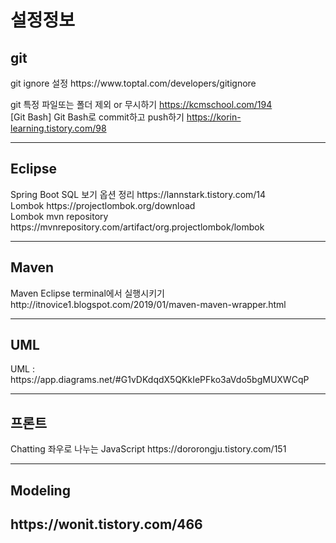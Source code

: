 # 설정정보
<h2> git </h2>
git ignore 설정
https://www.toptal.com/developers/gitignore<br>

git 특정 파일또는 폴더 제외 or 무시하기
https://kcmschool.com/194<br>
[Git Bash] Git Bash로 commit하고 push하기
https://korin-learning.tistory.com/98<br>
<hr>


<h2> Eclipse </h2>
Spring Boot SQL 보기 옵션 정리
https://lannstark.tistory.com/14</br>
Lombok
https://projectlombok.org/download</br>
Lombok mvn repository
https://mvnrepository.com/artifact/org.projectlombok/lombok
<hr>

<h2> Maven </h2>
Maven Eclipse terminal에서 실행시키기
http://itnovice1.blogspot.com/2019/01/maven-maven-wrapper.html<br>
<hr>

<h2> UML </h2>
UML :
https://app.diagrams.net/#G1vDKdqdX5QKkIePFko3aVdo5bgMUXWCqP
<hr>


<h2> 프론트 </h2>
Chatting 좌우로 나누는 JavaScript 
https://dororongju.tistory.com/151<br>
<hr>

<h2> Modeling <h2>
https://wonit.tistory.com/466
<br>
